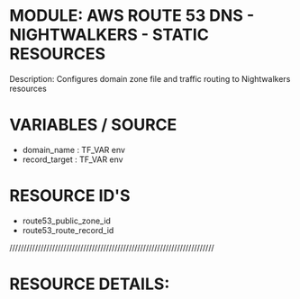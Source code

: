 # MODULE: AWS ROUTE 53 DNS - NIGHTWALKERS - STATIC RESOURCES

Description: Configures domain zone file and traffic routing to Nightwalkers resources 

# VARIABLES / SOURCE
- domain_name : TF_VAR env
- record_target : TF_VAR env

# RESOURCE ID'S
- route53_public_zone_id
- route53_route_record_id

////////////////////////////////////////////////////////////////////////
# RESOURCE DETAILS:




